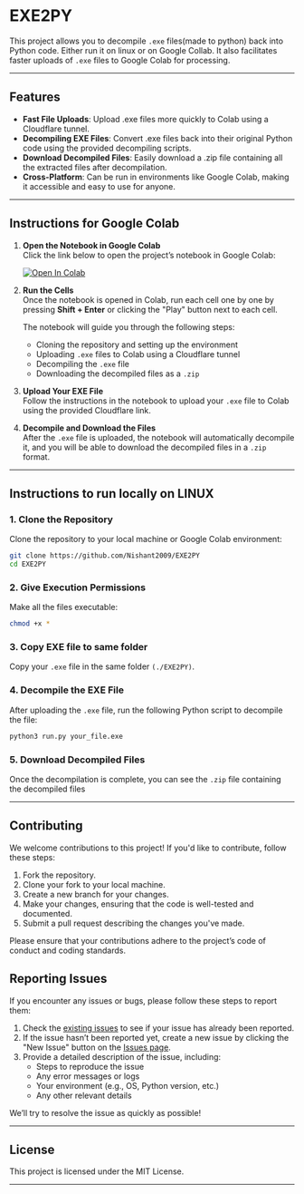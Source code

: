 # EXE2PY
This project allows you to decompile `.exe` files(made to python) back into Python code. Either run it on linux or on Google Collab.
It also facilitates faster uploads of `.exe` files to Google Colab for processing.

---

## Features

- **Fast File Uploads**: Upload .exe files more quickly to Colab using a Cloudflare tunnel.
- **Decompiling EXE Files**: Convert .exe files back into their original Python code using the provided decompiling scripts.
- **Download Decompiled Files**: Easily download a .zip file containing all the extracted files after decompilation.
- **Cross-Platform**: Can be run in environments like Google Colab, making it accessible and easy to use for anyone.

---

## Instructions for Google Colab

1. **Open the Notebook in Google Colab**  
   Click the link below to open the project’s notebook in Google Colab:
   
   [![Open In Colab](https://colab.research.google.com/assets/colab-badge.svg)](https://colab.research.google.com/github/Nishant2009/EXE2PY/blob/main/EXE2PY.ipynb)

2. **Run the Cells**  
   Once the notebook is opened in Colab, run each cell one by one by pressing **Shift + Enter** or clicking the "Play" button next to each cell.

   The notebook will guide you through the following steps:
   - Cloning the repository and setting up the environment
   - Uploading `.exe` files to Colab using a Cloudflare tunnel
   - Decompiling the `.exe` file
   - Downloading the decompiled files as a `.zip`

3. **Upload Your EXE File**  
   Follow the instructions in the notebook to upload your `.exe` file to Colab using the provided Cloudflare link.

4. **Decompile and Download the Files**  
   After the `.exe` file is uploaded, the notebook will automatically decompile it, and you will be able to download the decompiled files in a `.zip` format.

---

## Instructions to run locally on LINUX

### 1. **Clone the Repository**
Clone the repository to your local machine or Google Colab environment:

```bash
git clone https://github.com/Nishant2009/EXE2PY
cd EXE2PY
```

### 2. **Give Execution Permissions**
Make all the files executable:

```bash
chmod +x *
```

### 3. **Copy EXE file to same folder**
Copy your `.exe` file in the same folder `(./EXE2PY)`.

### 4. **Decompile the EXE File**
After uploading the `.exe` file, run the following Python script to decompile the file:

```bash
python3 run.py your_file.exe
```

### 5. **Download Decompiled Files**
Once the decompilation is complete, you can see the `.zip` file containing the decompiled files

---

## Contributing

We welcome contributions to this project! If you'd like to contribute, follow these steps:

1. Fork the repository.
2. Clone your fork to your local machine.
3. Create a new branch for your changes.
4. Make your changes, ensuring that the code is well-tested and documented.
5. Submit a pull request describing the changes you've made.

Please ensure that your contributions adhere to the project’s code of conduct and coding standards.

## Reporting Issues

If you encounter any issues or bugs, please follow these steps to report them:

1. Check the [existing issues](https://github.com/Nishant2009/EXE2PY/issues) to see if your issue has already been reported.
2. If the issue hasn’t been reported yet, create a new issue by clicking the "New Issue" button on the [Issues page](https://github.com/Nishant2009/EXE2PY/issues).
3. Provide a detailed description of the issue, including:
   - Steps to reproduce the issue
   - Any error messages or logs
   - Your environment (e.g., OS, Python version, etc.)
   - Any other relevant details

We’ll try to resolve the issue as quickly as possible!

---

## License
This project is licensed under the MIT License.

---
